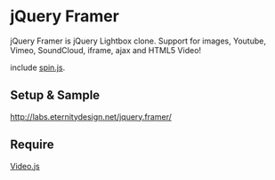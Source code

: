 jQuery Framer
=============

jQuery Framer is jQuery Lightbox clone.
Support for images, Youtube, Vimeo, SoundCloud, iframe, ajax and HTML5 Video!

include [spin.js](http://fgnass.github.io/spin.js/).

Setup & Sample
-------
http://labs.eternitydesign.net/jquery.framer/


Require
-------
[Video.js](http://videojs.com/)